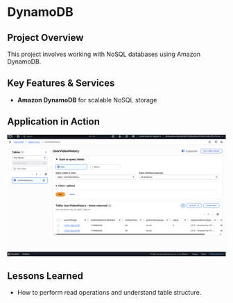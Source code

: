 # DynamoDB

## Project Overview
This project involves working with NoSQL databases using Amazon DynamoDB.

## Key Features & Services
- **Amazon DynamoDB** for scalable NoSQL storage

## Application in Action
![DynamoDB Table](p12-1.png)

## Lessons Learned
- How to perform read operations and understand table structure.